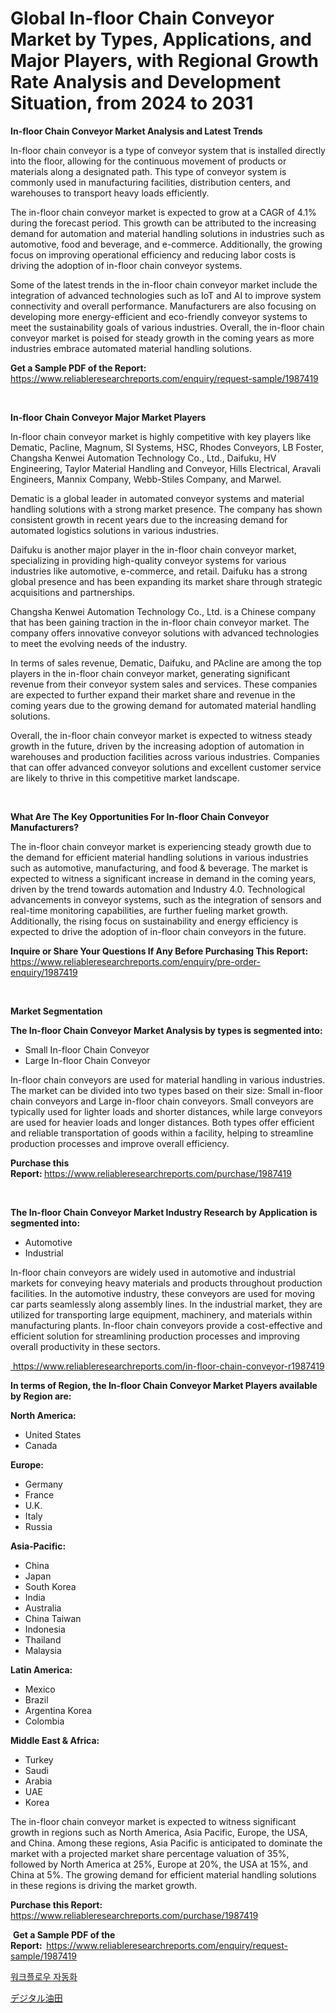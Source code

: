 <p><h1>Global In-floor Chain Conveyor Market by Types, Applications, and Major Players, with Regional Growth Rate Analysis and Development Situation, from 2024 to 2031</h1></p><p><strong>In-floor Chain Conveyor Market Analysis and Latest Trends</strong></p>
<p><p>In-floor chain conveyor is a type of conveyor system that is installed directly into the floor, allowing for the continuous movement of products or materials along a designated path. This type of conveyor system is commonly used in manufacturing facilities, distribution centers, and warehouses to transport heavy loads efficiently.</p><p>The in-floor chain conveyor market is expected to grow at a CAGR of 4.1% during the forecast period. This growth can be attributed to the increasing demand for automation and material handling solutions in industries such as automotive, food and beverage, and e-commerce. Additionally, the growing focus on improving operational efficiency and reducing labor costs is driving the adoption of in-floor chain conveyor systems.</p><p>Some of the latest trends in the in-floor chain conveyor market include the integration of advanced technologies such as IoT and AI to improve system connectivity and overall performance. Manufacturers are also focusing on developing more energy-efficient and eco-friendly conveyor systems to meet the sustainability goals of various industries. Overall, the in-floor chain conveyor market is poised for steady growth in the coming years as more industries embrace automated material handling solutions.</p></p>
<p><strong>Get a Sample PDF of the Report:&nbsp;</strong> <a href="https://www.reliableresearchreports.com/enquiry/request-sample/1987419">https://www.reliableresearchreports.com/enquiry/request-sample/1987419</a></p>
<p>&nbsp;</p>
<p><strong>In-floor Chain Conveyor Major Market Players</strong></p>
<p><p>In-floor chain conveyor market is highly competitive with key players like Dematic, Pacline, Magnum, SI Systems, HSC, Rhodes Conveyors, LB Foster, Changsha Kenwei Automation Technology Co., Ltd., Daifuku, HV Engineering, Taylor Material Handling and Conveyor, Hills Electrical, Aravali Engineers, Mannix Company, Webb-Stiles Company, and Marwel.</p><p>Dematic is a global leader in automated conveyor systems and material handling solutions with a strong market presence. The company has shown consistent growth in recent years due to the increasing demand for automated logistics solutions in various industries.</p><p>Daifuku is another major player in the in-floor chain conveyor market, specializing in providing high-quality conveyor systems for various industries like automotive, e-commerce, and retail. Daifuku has a strong global presence and has been expanding its market share through strategic acquisitions and partnerships.</p><p>Changsha Kenwei Automation Technology Co., Ltd. is a Chinese company that has been gaining traction in the in-floor chain conveyor market. The company offers innovative conveyor solutions with advanced technologies to meet the evolving needs of the industry.</p><p>In terms of sales revenue, Dematic, Daifuku, and PAcline are among the top players in the in-floor chain conveyor market, generating significant revenue from their conveyor system sales and services. These companies are expected to further expand their market share and revenue in the coming years due to the growing demand for automated material handling solutions.</p><p>Overall, the in-floor chain conveyor market is expected to witness steady growth in the future, driven by the increasing adoption of automation in warehouses and production facilities across various industries. Companies that can offer advanced conveyor solutions and excellent customer service are likely to thrive in this competitive market landscape.</p></p>
<p>&nbsp;</p>
<p><strong>What Are The Key Opportunities For In-floor Chain Conveyor Manufacturers?</strong></p>
<p><p>The in-floor chain conveyor market is experiencing steady growth due to the demand for efficient material handling solutions in various industries such as automotive, manufacturing, and food & beverage. The market is expected to witness a significant increase in demand in the coming years, driven by the trend towards automation and Industry 4.0. Technological advancements in conveyor systems, such as the integration of sensors and real-time monitoring capabilities, are further fueling market growth. Additionally, the rising focus on sustainability and energy efficiency is expected to drive the adoption of in-floor chain conveyors in the future.</p></p>
<p><strong>Inquire or Share Your Questions If Any Before Purchasing This Report:</strong> <a href="https://www.reliableresearchreports.com/enquiry/pre-order-enquiry/1987419">https://www.reliableresearchreports.com/enquiry/pre-order-enquiry/1987419</a></p>
<p>&nbsp;</p>
<p><strong>Market Segmentation</strong></p>
<p><strong>The In-floor Chain Conveyor Market Analysis by types is segmented into:</strong></p>
<p><ul><li>Small In-floor Chain Conveyor</li><li>Large In-floor Chain Conveyor</li></ul></p>
<p><p>In-floor chain conveyors are used for material handling in various industries. The market can be divided into two types based on their size: Small in-floor chain conveyors and Large in-floor chain conveyors. Small conveyors are typically used for lighter loads and shorter distances, while large conveyors are used for heavier loads and longer distances. Both types offer efficient and reliable transportation of goods within a facility, helping to streamline production processes and improve overall efficiency.</p></p>
<p><strong>Purchase this Report:&nbsp;</strong><a href="https://www.reliableresearchreports.com/purchase/1987419">https://www.reliableresearchreports.com/purchase/1987419</a></p>
<p>&nbsp;</p>
<p><strong>The In-floor Chain Conveyor Market Industry Research by Application is segmented into:</strong></p>
<p><ul><li>Automotive</li><li>Industrial</li></ul></p>
<p><p>In-floor chain conveyors are widely used in automotive and industrial markets for conveying heavy materials and products throughout production facilities. In the automotive industry, these conveyors are used for moving car parts seamlessly along assembly lines. In the industrial market, they are utilized for transporting large equipment, machinery, and materials within manufacturing plants. In-floor chain conveyors provide a cost-effective and efficient solution for streamlining production processes and improving overall productivity in these sectors.</p></p>
<p><a href="https://www.reliableresearchreports.com/in-floor-chain-conveyor-r1987419">&nbsp;https://www.reliableresearchreports.com/in-floor-chain-conveyor-r1987419</a></p>
<p><strong>In terms of Region, the In-floor Chain Conveyor Market Players available by Region are:</strong></p>
<p>
    <p> <strong> North America: </strong>
        <ul>
            <li>United States</li>
            <li>Canada</li>
        </ul>
        </p> 
    <p> <strong> Europe: </strong>
        <ul>
            <li>Germany</li>
            <li>France</li>
            <li>U.K.</li>
            <li>Italy</li>
            <li>Russia</li>
        </ul>
        </p> 
    <p> <strong> Asia-Pacific: </strong>
        <ul>
            <li>China</li>
            <li>Japan</li>
            <li>South Korea</li>
            <li>India</li>
            <li>Australia</li>
            <li>China Taiwan</li>
            <li>Indonesia</li>
            <li>Thailand</li>
            <li>Malaysia</li>
        </ul>
        </p> 
    <p> <strong> Latin America: </strong>
        <ul>
            <li>Mexico</li>
            <li>Brazil</li>
            <li>Argentina Korea</li>
            <li>Colombia</li>
        </ul>
        </p> 
    <p> <strong> Middle East & Africa: </strong>
        <ul>
            <li>Turkey</li>
            <li>Saudi</li>
            <li>Arabia</li>
            <li>UAE</li>
            <li>Korea</li>
        </ul>
    </p>
    </p>
<p><p>The in-floor chain conveyor market is expected to witness significant growth in regions such as North America, Asia Pacific, Europe, the USA, and China. Among these regions, Asia Pacific is anticipated to dominate the market with a projected market share percentage valuation of 35%, followed by North America at 25%, Europe at 20%, the USA at 15%, and China at 5%. The growing demand for efficient material handling solutions in these regions is driving the market growth.</p></p>
<p><strong>Purchase this Report: </strong><a href="https://www.reliableresearchreports.com/purchase/1987419">https://www.reliableresearchreports.com/purchase/1987419</a></p>
<p>&nbsp;<strong>Get a Sample PDF of the Report:&nbsp;&nbsp;</strong><a href="https://www.reliableresearchreports.com/enquiry/request-sample/1987419">https://www.reliableresearchreports.com/enquiry/request-sample/1987419</a></p>
<p><strong></strong></p>
<p><p><a href="https://github.com/Howaoole34545/Market-Research-Report-List-1/blob/main/768005841489.md">워크플로우 자동화</a></p><p><a href="https://github.com/pepo3k/Market-Research-Report-List-1/blob/main/797890748516.md">デジタル油田</a></p></p>